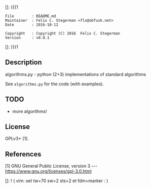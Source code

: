 []: {{{1

    File        : README.md
    Maintainer  : Felix C. Stegerman <flx@obfusk.net>
    Date        : 2016-10-12

    Copyright   : Copyright (C) 2016  Felix C. Stegerman
    Version     : v0.0.1

[]: }}}1

<!-- badge? -->

## Description

algorithms.py - python (2+3) implementations of standard algorithms

See `algorithms.py` for the code (with examples).

<!--

## Examples

...

-->

## TODO

  * more algorithms!

## License

GPLv3+ [1].

## References

[1] GNU General Public License, version 3
--- https://www.gnu.org/licenses/gpl-3.0.html

[]: ! ( vim: set tw=70 sw=2 sts=2 et fdm=marker : )
